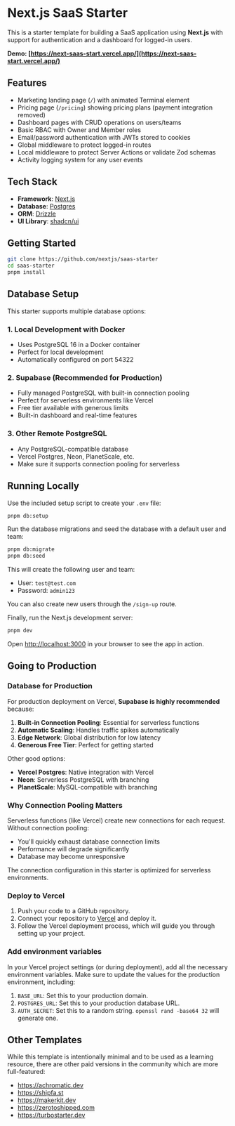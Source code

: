 # Next.js SaaS Starter

This is a starter template for building a SaaS application using **Next.js** with support for authentication and a dashboard for logged-in users.

**Demo: [https://next-saas-start.vercel.app/](https://next-saas-start.vercel.app/)**

## Features

- Marketing landing page (`/`) with animated Terminal element
- Pricing page (`/pricing`) showing pricing plans (payment integration removed)
- Dashboard pages with CRUD operations on users/teams
- Basic RBAC with Owner and Member roles
- Email/password authentication with JWTs stored to cookies
- Global middleware to protect logged-in routes
- Local middleware to protect Server Actions or validate Zod schemas
- Activity logging system for any user events

## Tech Stack

- **Framework**: [Next.js](https://nextjs.org/)
- **Database**: [Postgres](https://www.postgresql.org/)
- **ORM**: [Drizzle](https://orm.drizzle.team/)
- **UI Library**: [shadcn/ui](https://ui.shadcn.com/)

## Getting Started

```bash
git clone https://github.com/nextjs/saas-starter
cd saas-starter
pnpm install
```

## Database Setup

This starter supports multiple database options:

### 1. Local Development with Docker
- Uses PostgreSQL 16 in a Docker container
- Perfect for local development
- Automatically configured on port 54322

### 2. Supabase (Recommended for Production)
- Fully managed PostgreSQL with built-in connection pooling
- Perfect for serverless environments like Vercel
- Free tier available with generous limits
- Built-in dashboard and real-time features

### 3. Other Remote PostgreSQL
- Any PostgreSQL-compatible database
- Vercel Postgres, Neon, PlanetScale, etc.
- Make sure it supports connection pooling for serverless

## Running Locally

Use the included setup script to create your `.env` file:

```bash
pnpm db:setup
```

Run the database migrations and seed the database with a default user and team:

```bash
pnpm db:migrate
pnpm db:seed
```

This will create the following user and team:

- User: `test@test.com`
- Password: `admin123`

You can also create new users through the `/sign-up` route.

Finally, run the Next.js development server:

```bash
pnpm dev
```

Open [http://localhost:3000](http://localhost:3000) in your browser to see the app in action.

## Going to Production

### Database for Production

For production deployment on Vercel, **Supabase is highly recommended** because:

1. **Built-in Connection Pooling**: Essential for serverless functions
2. **Automatic Scaling**: Handles traffic spikes automatically  
3. **Edge Network**: Global distribution for low latency
4. **Generous Free Tier**: Perfect for getting started

Other good options:
- **Vercel Postgres**: Native integration with Vercel
- **Neon**: Serverless PostgreSQL with branching
- **PlanetScale**: MySQL-compatible with branching

### Why Connection Pooling Matters

Serverless functions (like Vercel) create new connections for each request. Without connection pooling:
- You'll quickly exhaust database connection limits
- Performance will degrade significantly
- Database may become unresponsive

The connection configuration in this starter is optimized for serverless environments.

### Deploy to Vercel

1. Push your code to a GitHub repository.
2. Connect your repository to [Vercel](https://vercel.com/) and deploy it.
3. Follow the Vercel deployment process, which will guide you through setting up your project.

### Add environment variables

In your Vercel project settings (or during deployment), add all the necessary environment variables. Make sure to update the values for the production environment, including:

1. `BASE_URL`: Set this to your production domain.
2. `POSTGRES_URL`: Set this to your production database URL.
3. `AUTH_SECRET`: Set this to a random string. `openssl rand -base64 32` will generate one.

## Other Templates

While this template is intentionally minimal and to be used as a learning resource, there are other paid versions in the community which are more full-featured:

- https://achromatic.dev
- https://shipfa.st
- https://makerkit.dev
- https://zerotoshipped.com
- https://turbostarter.dev

